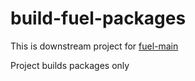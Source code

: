 build-fuel-packages
===================

This is downstream project for [fuel-main](https://github.com/stackforge/fuel-main)

Project builds packages only
